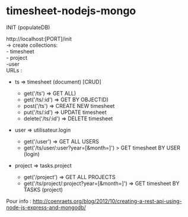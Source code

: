 timesheet-nodejs-mongo
======================

INIT (populateDB)

http://localhost:[PORT]/init <br/>
-> create collections:<br/>
    - timesheet<br/>
    - project <br/>
    -user<br />
URLs :

* ts => timesheet (document) [CRUD]<br/>
	- get('/ts') => GET ALL)<br/>
	- get('/ts/:id') => GET BY OBJECTID)<br/>
	- post('/ts') => CREATE NEW timesheet <br/>
	- put('/ts/:id') => UPDATE timesheet <br/>
	- delete('/ts/:id') => DELETE timesheet<br/>

* user => utilisateur.login<br/>
    - get('/user') => GET ALL USERS<br/>
	- get('/ts/user/:user?year=[&month=]') > GET timesheet BY USER (login)  <br/>

* project => tasks.project<br/>
    - get('/project') => GET ALL PROJECTS<br/>
	- get('/ts/project/:project?year=[&month=]') => GET timesheet BY TASKS (project) <br/>


Pour info : http://coenraets.org/blog/2012/10/creating-a-rest-api-using-node-js-express-and-mongodb/
